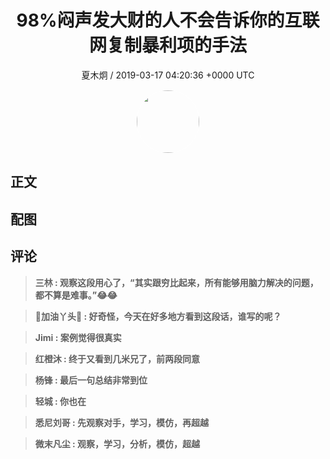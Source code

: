 <h1 align="center">98%闷声发大财的人不会告诉你的互联网复制暴利项的手法</h1>
<p align="center">
    <a>夏木炯 / 2019-03-17 04:20:36 &#43;0000 UTC</a>
</p>

<div align="center">
    <img src="https://images.zsxq.com/Fo3p1yPeGVCI041V8TiAOM_iHsnO?e=1590940799&amp;token=kIxbL07-8jAj8w1n4s9zv64FuZZNEATmlU_Vm6zD:dR0nAY0kuBuLxWvjkRxpwqyh8yM=" width="100" height="100" style="border:1px solid;border-radius:50%; color:#ffffff"/>
</div>

## 正文

<div>

</div>

## 配图
<div class="image" align="center">

</div>

## 评论

<div align="left">
<div>

<blockquote >
<span> <strong>三林 : 观察这段用心了，“其实跟穷比起来，所有能够用脑力解决的问题，都不算是难事。”😂😂 </strong></span>
</blockquote>

<blockquote >
<span> <strong>📖加油丫头💝 : 好奇怪，今天在好多地方看到这段话，谁写的呢？ </strong></span>
</blockquote>

<blockquote >
<span> <strong>Jimi : 案例觉得很真实 </strong></span>
</blockquote>

<blockquote >
<span> <strong>红橙沐 : 终于又看到几米兄了，前两段同意 </strong></span>
</blockquote>

<blockquote >
<span> <strong>杨锋 : 最后一句总结非常到位 </strong></span>
</blockquote>

<blockquote >
<span> <strong>轻城 : 你也在 </strong></span>
</blockquote>

<blockquote >
<span> <strong>悉尼刘哥 : 先观察对手，学习，模仿，再超越 </strong></span>
</blockquote>

<blockquote >
<span> <strong>微末凡尘 : 观察，学习，分析，模仿，超越 </strong></span>
</blockquote>

</div>
</div>